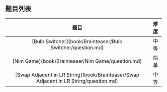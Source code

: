 ## 题目列表  
| 题目 | 难度 |  
|:---:|:---:|  
| [Bulb Switcher](book/Brainteaser/Bulb Switcher/question.md) | 中等 |   
| [Nim Game](book/Brainteaser/Nim Game/question.md) | 简单 |   
| [Swap Adjacent in LR String](book/Brainteaser/Swap Adjacent in LR String/question.md) | 中等 |   
